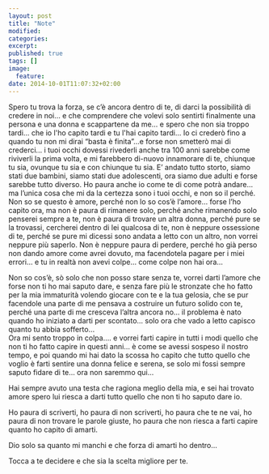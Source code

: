```yaml
---
layout: post
title: "Note"
modified:
categories: 
excerpt:
published: true
tags: []
image:
  feature:
date: 2014-10-01T11:07:32+02:00
---
```




Spero tu trova la forza, se c’è ancora dentro di te, di darci la possibilità di credere in noi… e che comprendere che volevi solo sentirti finalmente una persona e una donna e scappartene da me… e spero che non sia troppo tardi... che io l'ho capito tardi e tu l'hai capito tardi...
Io ci crederò fino a quando tu non mi dirai “basta è finita”…e forse non smetterò mai di crederci... i tuoi occhi dovessi rivederli anche tra 100 anni sarebbe come riviverli la prima volta, e mi farebbero di-nuovo innamorare di te, chiunque tu sia, ovunque tu sia e con chiunque tu sia.
E’ andato tutto storto, siamo stati due bambini, siamo stati due adolescenti, ora siamo due adulti e forse sarebbe tutto diverso.
Ho paura anche io come te di come potrà andare… ma l’unica cosa che mi da la certezza sono i tuoi occhi, e non so il perché. Non so se questo è amore, perché non lo so cos’è l’amore… forse l’ho capito ora, ma non è paura di rimanere solo, perché anche rimanendo solo penserei sempre a te, non è paura di trovare un altra donna, perché pure se la trovassi, cercherei dentro di lei qualcosa di te, non è neppure ossessione di te, perché se pure mi dicessi sono andata a letto con un altro, non vorrei neppure più saperlo. Non è neppure paura di perdere, perché ho già perso non dando amore come avrei dovuto, ma facendotela pagare per i miei errori… e tu in realtà non avevi colpe… come colpe non hai ora… 

Non so cos’è, sò solo che non posso stare senza te, vorrei darti l’amore che forse non ti ho mai saputo dare, e senza fare più le stronzate che ho fatto per la mia immaturità volendo giocare con te e la tua gelosia, che se pur facendole una parte di me pensava a costruire un futuro solido con te, perché una parte di me cresceva l’altra ancora no… il problema è nato quando ho iniziato a darti per scontato… solo ora che vado a letto capisco quanto tu abbia sofferto…  
Ora mi sento troppo in colpa…. e vorrei farti capire in tutti i modi quello che non ti ho fatto capire in questi anni… è come se avessi sospeso il nostro tempo, e poi quando mi hai dato la scossa ho capito che tutto quello che voglio è farti sentire una donna felice e serena, se solo mi fossi sempre saputo fidare di te… ora non saremmo qui…

Hai sempre avuto una testa che ragiona meglio della mia, e sei hai trovato amore spero lui riesca a darti tutto quello che non ti ho saputo dare io. 

Ho paura di scriverti, ho paura di non scriverti, ho paura che te ne vai, ho paura di non trovare le parole giuste, ho paura che non riesca a farti capire quanto ho capito di amarti. 

Dio solo sa quanto mi manchi e che forza di amarti ho dentro...

Tocca a te decidere e che sia la scelta migliore per te.